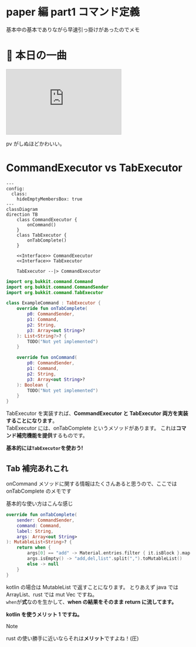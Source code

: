 # paper 編 part1 コマンド定義

基本中の基本でありながら早速引っ掛けがあったのでメモ

# 🎵 本日の一曲

<iframe width="312" height="176" src="https://ext.nicovideo.jp/thumb/sm44423841" scrolling="no" style="border:solid 1px #ccc;" frameborder="0"><a href="https://www.nicovideo.jp/watch/sm44423841">「ブランディングができない」feat.KafU</a></iframe>

pv がしぬほどかわいい。

# CommandExecutor vs TabExecutor

```mermaid
---
config:
  class:
    hideEmptyMembersBox: true
---
classDiagram
direction TB
    class CommandExecutor {
	    onCommand()
    }
    class TabExecutor {
	    onTabComplete()
    }

	<<Interface>> CommandExecutor
	<<Interface>> TabExecutor

    TabExecutor --|> CommandExecutor

```

```kt
import org.bukkit.command.Command
import org.bukkit.command.CommandSender
import org.bukkit.command.TabExecutor

class ExampleCommand : TabExecutor {
    override fun onTabComplete(
        p0: CommandSender,
        p1: Command,
        p2: String,
        p3: Array<out String>?
    ): List<String?>? {
        TODO("Not yet implemented")
    }

    override fun onCommand(
        p0: CommandSender,
        p1: Command,
        p2: String,
        p3: Array<out String>?
    ): Boolean {
        TODO("Not yet implemented")
    }
}
```

TabExecutor を実装すれば、**CommandExecutor と TabExecutor 両方を実装することになります**。  
TabExecutor には、onTabComplete というメソッドがあります。 これは**コマンド補完機能を提供**するものです。

**基本的には`TabExecutor`を使おう!**

## Tab 補完あれこれ

onCommand メソッドに関する情報はたくさんあると思うので、ここでは onTabComplete のメモです

基本的な使い方はこんな感じ

```kt
override fun onTabComplete(
    sender: CommandSender,
    command: Command,
    label: String,
    args: Array<out String>
): MutableList<String>? {
    return when {
        args[0] == "add" -> Material.entries.filter { it.isBlock }.map { it.name.lowercase() }.toMutableList()
        args.isEmpty() -> "add,del,list".split(",").toMutableList()
        else -> null
    }
}
```

kotlin の場合は MutableList で返すことになります。 とりあえず java では ArrayList、rust では mut Vec ですね。  
`when`が**式**なのを生かして、**when の結果をそのまま return に流してます。**

**kotlin を使うメリット 1 ですね。**

> [!NOTE]
> rust の使い勝手に近いならそれは**メリット**ですよね！(圧)
